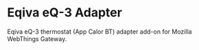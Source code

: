 # Eqiva eQ-3 Adapter
Eqiva eQ-3 thermostat (App Calor BT) adapter add-on for Mozilla WebThings Gateway.
